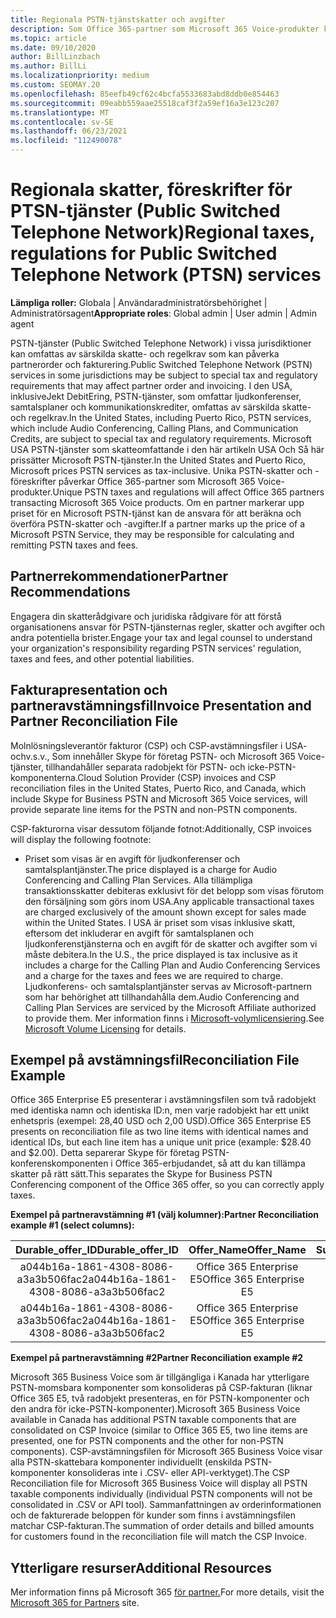 ```yaml
---
title: Regionala PSTN-tjänstskatter och avgifter
description: Som Office 365-partner som Microsoft 365 Voice-produkter kan du omfattas av regionala skatter, avgifter eller regelkrav för PSTN-tjänster.
ms.topic: article
ms.date: 09/10/2020
author: BillLinzbach
ms.author: BillLi
ms.localizationpriority: medium
ms.custom: SEOMAY.20
ms.openlocfilehash: 85eefb49cf62c4bcfa5533683abd8ddb0e854463
ms.sourcegitcommit: 09eabb559aae25518caf3f2a59ef16a3e123c207
ms.translationtype: MT
ms.contentlocale: sv-SE
ms.lasthandoff: 06/23/2021
ms.locfileid: "112490078"
---
```

# <a name="regional-taxes-regulations-for-public-switched-telephone-network-ptsn-services"></a><span data-ttu-id="cae48-103">Regionala skatter, föreskrifter för PTSN-tjänster (Public Switched Telephone Network)</span><span class="sxs-lookup"><span data-stu-id="cae48-103">Regional taxes, regulations for Public Switched Telephone Network (PTSN) services</span></span>

<span data-ttu-id="cae48-104">**Lämpliga roller:** Globala | Användaradministratörsbehörighet | Administratörsagent</span><span class="sxs-lookup"><span data-stu-id="cae48-104">**Appropriate roles**: Global admin | User admin | Admin agent</span></span>

<span data-ttu-id="cae48-105">PSTN-tjänster (Public Switched Telephone Network) i vissa jurisdiktioner kan omfattas av särskilda skatte- och regelkrav som kan påverka partnerorder och fakturering.</span><span class="sxs-lookup"><span data-stu-id="cae48-105">Public Switched Telephone Network (PSTN) services in some jurisdictions may be subject to special tax and regulatory requirements that may affect partner order and invoicing.</span></span> <span data-ttu-id="cae48-106">I den USA, inklusiveJekt DebitEring, PSTN-tjänster, som omfattar ljudkonferenser, samtalsplaner och kommunikationskrediter, omfattas av särskilda skatte- och regelkrav.</span><span class="sxs-lookup"><span data-stu-id="cae48-106">In the United States, including Puerto Rico, PSTN services, which include Audio Conferencing, Calling Plans, and Communication Credits, are subject to special tax and regulatory requirements.</span></span> <span data-ttu-id="cae48-107">Microsoft USA PSTN-tjänster som skatteomfattande i den här artikeln USA Och Så här prissätter Microsoft PSTN-tjänster.</span><span class="sxs-lookup"><span data-stu-id="cae48-107">In the United States and Puerto Rico, Microsoft prices PSTN services as tax-inclusive.</span></span>  <span data-ttu-id="cae48-108">Unika PSTN-skatter och -föreskrifter påverkar Office 365-partner som Microsoft 365 Voice-produkter.</span><span class="sxs-lookup"><span data-stu-id="cae48-108">Unique PSTN taxes and regulations will affect Office 365 partners transacting Microsoft 365 Voice products.</span></span>  <span data-ttu-id="cae48-109">Om en partner markerar upp priset för en Microsoft PSTN-tjänst kan de ansvara för att beräkna och överföra PSTN-skatter och -avgifter.</span><span class="sxs-lookup"><span data-stu-id="cae48-109">If a partner marks up the price of a Microsoft PSTN Service, they may be responsible for calculating and remitting PSTN taxes and fees.</span></span>

## <a name="partner-recommendations"></a><span data-ttu-id="cae48-110">Partnerrekommendationer</span><span class="sxs-lookup"><span data-stu-id="cae48-110">Partner Recommendations</span></span>

<span data-ttu-id="cae48-111">Engagera din skatterådgivare och juridiska rådgivare för att förstå organisationens ansvar för PSTN-tjänsternas regler, skatter och avgifter och andra potentiella brister.</span><span class="sxs-lookup"><span data-stu-id="cae48-111">Engage your tax and legal counsel to understand your organization's responsibility regarding PSTN services' regulation, taxes and fees, and other potential liabilities.</span></span>

## <a name="invoice-presentation-and-partner-reconciliation-file"></a><span data-ttu-id="cae48-112">Fakturapresentation och partneravstämningsfil</span><span class="sxs-lookup"><span data-stu-id="cae48-112">Invoice Presentation and Partner Reconciliation File</span></span>

<span data-ttu-id="cae48-113">Molnlösningsleverantör fakturor (CSP) och CSP-avstämningsfiler i USA- ochv.s.v., Som innehåller Skype för företag PSTN- och Microsoft 365 Voice-tjänster, tillhandahåller separata radobjekt för PSTN- och icke-PSTN-komponenterna.</span><span class="sxs-lookup"><span data-stu-id="cae48-113">Cloud Solution Provider (CSP) invoices and CSP reconciliation files in the United States, Puerto Rico, and Canada, which include Skype for Business PSTN and Microsoft 365 Voice services, will provide separate line items for the PSTN and non-PSTN components.</span></span>

<span data-ttu-id="cae48-114">CSP-fakturorna visar dessutom följande fotnot:</span><span class="sxs-lookup"><span data-stu-id="cae48-114">Additionally, CSP invoices will display the following footnote:</span></span>

* <span data-ttu-id="cae48-115">Priset som visas är en avgift för ljudkonferenser och samtalsplantjänster.</span><span class="sxs-lookup"><span data-stu-id="cae48-115">The price displayed is a charge for Audio Conferencing and Calling Plan Services.</span></span>  <span data-ttu-id="cae48-116">Alla tillämpliga transaktionsskatter debiteras exklusivt för det belopp som visas förutom den försäljning som görs inom USA.</span><span class="sxs-lookup"><span data-stu-id="cae48-116">Any applicable transactional taxes are charged exclusively of the amount shown except for sales made within the United States.</span></span>  <span data-ttu-id="cae48-117">I USA är priset som visas inklusive skatt, eftersom det inkluderar en avgift för samtalsplanen och ljudkonferenstjänsterna och en avgift för de skatter och avgifter som vi måste debitera.</span><span class="sxs-lookup"><span data-stu-id="cae48-117">In the U.S., the price displayed is tax inclusive as it includes a charge for the Calling Plan and Audio Conferencing Services and a charge for the taxes and fees we are required to charge.</span></span>  <span data-ttu-id="cae48-118">Ljudkonferens- och samtalsplantjänster servas av Microsoft-partnern som har behörighet att tillhandahålla dem.</span><span class="sxs-lookup"><span data-stu-id="cae48-118">Audio Conferencing and Calling Plan Services are serviced by the Microsoft Affiliate authorized to provide them.</span></span>  <span data-ttu-id="cae48-119">Mer information finns i [Microsoft-volymlicensiering](https://go.microsoft.com/fwlink/?LinkId=690247).</span><span class="sxs-lookup"><span data-stu-id="cae48-119">See [Microsoft Volume Licensing](https://go.microsoft.com/fwlink/?LinkId=690247) for details.</span></span>

## <a name="reconciliation-file-example"></a><span data-ttu-id="cae48-120">Exempel på avstämningsfil</span><span class="sxs-lookup"><span data-stu-id="cae48-120">Reconciliation File Example</span></span>

<span data-ttu-id="cae48-121">Office 365 Enterprise E5 presenterar i avstämningsfilen som två radobjekt med identiska namn och identiska ID:n, men varje radobjekt har ett unikt enhetspris (exempel: 28,40 USD och 2,00 USD).</span><span class="sxs-lookup"><span data-stu-id="cae48-121">Office 365 Enterprise E5 presents on reconciliation file as two line items with identical names and identical IDs, but each line item has a unique unit price (example: $28.40 and $2.00).</span></span> <span data-ttu-id="cae48-122">Detta separerar Skype för företag PSTN-konferenskomponenten i Office 365-erbjudandet, så att du kan tillämpa skatter på rätt sätt.</span><span class="sxs-lookup"><span data-stu-id="cae48-122">This separates the Skype for Business PSTN Conferencing component of the Office 365 offer, so you can correctly apply taxes.</span></span>

<span data-ttu-id="cae48-123">**Exempel på partneravstämning #1 (välj kolumner):**</span><span class="sxs-lookup"><span data-stu-id="cae48-123">**Partner Reconciliation example #1 (select columns):**</span></span>

|<span data-ttu-id="cae48-124">**Durable_offer_ID**</span><span class="sxs-lookup"><span data-stu-id="cae48-124">**Durable_offer_ID**</span></span>|<span data-ttu-id="cae48-125">**Offer_Name**</span><span class="sxs-lookup"><span data-stu-id="cae48-125">**Offer_Name**</span></span>|<span data-ttu-id="cae48-126">**Subscription_Start_Date**</span><span class="sxs-lookup"><span data-stu-id="cae48-126">**Subscription_Start_Date**</span></span>|<span data-ttu-id="cae48-127">**Subscription_End_Date**</span><span class="sxs-lookup"><span data-stu-id="cae48-127">**Subscription_End_Date**</span></span>|<span data-ttu-id="cae48-128">**Charge_Start_Date**</span><span class="sxs-lookup"><span data-stu-id="cae48-128">**Charge_Start_Date**</span></span>|<span data-ttu-id="cae48-129">**Charge_End_Date**</span><span class="sxs-lookup"><span data-stu-id="cae48-129">**Charge_End_Date**</span></span>|<span data-ttu-id="cae48-130">**Charge_Type**</span><span class="sxs-lookup"><span data-stu-id="cae48-130">**Charge_Type**</span></span>|<span data-ttu-id="cae48-131">**Unit_Price**</span><span class="sxs-lookup"><span data-stu-id="cae48-131">**Unit_Price**</span></span>|
|:----:|:----:|:----:|:----:|:----:|:----:|:----:|:----:|
|<span data-ttu-id="cae48-132">a044b16a-1861-4308-8086-a3a3b506fac2</span><span class="sxs-lookup"><span data-stu-id="cae48-132">a044b16a-1861-4308-8086-a3a3b506fac2</span></span>   |<span data-ttu-id="cae48-133">Office 365 Enterprise E5</span><span class="sxs-lookup"><span data-stu-id="cae48-133">Office 365 Enterprise E5</span></span>   |<span data-ttu-id="cae48-134">8/10/2019 0:00</span><span class="sxs-lookup"><span data-stu-id="cae48-134">8/10/2019 0:00</span></span>   |<span data-ttu-id="cae48-135">8/11/2019 0:00</span><span class="sxs-lookup"><span data-stu-id="cae48-135">8/11/2019 0:00</span></span>   |<span data-ttu-id="cae48-136">8/11/2019 0:00</span><span class="sxs-lookup"><span data-stu-id="cae48-136">8/11/2019 0:00</span></span>|<span data-ttu-id="cae48-137">9/10/2019 0:00</span><span class="sxs-lookup"><span data-stu-id="cae48-137">9/10/2019 0:00</span></span>   |<span data-ttu-id="cae48-138">Cykelavgift</span><span class="sxs-lookup"><span data-stu-id="cae48-138">Cycle fee</span></span>   |<span data-ttu-id="cae48-139">28,40</span><span class="sxs-lookup"><span data-stu-id="cae48-139">28.40</span></span>   |
|<span data-ttu-id="cae48-140">a044b16a-1861-4308-8086-a3a3b506fac2</span><span class="sxs-lookup"><span data-stu-id="cae48-140">a044b16a-1861-4308-8086-a3a3b506fac2</span></span>   |<span data-ttu-id="cae48-141">Office 365 Enterprise E5</span><span class="sxs-lookup"><span data-stu-id="cae48-141">Office 365 Enterprise E5</span></span>   |<span data-ttu-id="cae48-142">8/10/2019 0:00</span><span class="sxs-lookup"><span data-stu-id="cae48-142">8/10/2019 0:00</span></span>   |<span data-ttu-id="cae48-143">8/11/2019 0:00</span><span class="sxs-lookup"><span data-stu-id="cae48-143">8/11/2019 0:00</span></span>   |<span data-ttu-id="cae48-144">8/11/2019 0:00</span><span class="sxs-lookup"><span data-stu-id="cae48-144">8/11/2019 0:00</span></span>   |<span data-ttu-id="cae48-145">9/10/2019 0:00</span><span class="sxs-lookup"><span data-stu-id="cae48-145">9/10/2019 0:00</span></span>   |<span data-ttu-id="cae48-146">Cykelavgift</span><span class="sxs-lookup"><span data-stu-id="cae48-146">Cycle fee</span></span>   |<span data-ttu-id="cae48-147">2,00</span><span class="sxs-lookup"><span data-stu-id="cae48-147">2.00</span></span>   |

<span data-ttu-id="cae48-148">**Exempel på partneravstämning #2**</span><span class="sxs-lookup"><span data-stu-id="cae48-148">**Partner Reconciliation example #2**</span></span>

<span data-ttu-id="cae48-149">Microsoft 365 Business Voice som är tillgängliga i Kanada har ytterligare PSTN-momsbara komponenter som konsolideras på CSP-fakturan (liknar Office 365 E5, två radobjekt presenteras, en för PSTN-komponenter och den andra för icke-PSTN-komponenter).</span><span class="sxs-lookup"><span data-stu-id="cae48-149">Microsoft 365 Business Voice available in Canada has additional PSTN taxable components that are consolidated on CSP Invoice (similar to Office 365 E5, two line items are presented, one for PSTN components and the other for non-PSTN components).</span></span>  <span data-ttu-id="cae48-150">CSP-avstämningsfilen för Microsoft 365 Business Voice visar alla PSTN-skattebara komponenter individuellt (enskilda PSTN-komponenter konsolideras inte i .CSV- eller API-verktyget).</span><span class="sxs-lookup"><span data-stu-id="cae48-150">The CSP Reconciliation file for Microsoft 365 Business Voice will display all PSTN taxable components individually (individual PSTN components will not be consolidated in .CSV or API tool).</span></span>  <span data-ttu-id="cae48-151">Sammanfattningen av orderinformationen och de fakturerade beloppen för kunder som finns i avstämningsfilen matchar CSP-fakturan.</span><span class="sxs-lookup"><span data-stu-id="cae48-151">The summation of order details and billed amounts for customers found in the reconciliation file will match the CSP Invoice.</span></span>

## <a name="additional-resources"></a><span data-ttu-id="cae48-152">Ytterligare resurser</span><span class="sxs-lookup"><span data-stu-id="cae48-152">Additional Resources</span></span>
<span data-ttu-id="cae48-153">Mer information finns på Microsoft 365 [för partner.](https://www.microsoft.com/microsoft-365/partners/)</span><span class="sxs-lookup"><span data-stu-id="cae48-153">For more details, visit the [Microsoft 365 for Partners](https://www.microsoft.com/microsoft-365/partners/) site.</span></span>

